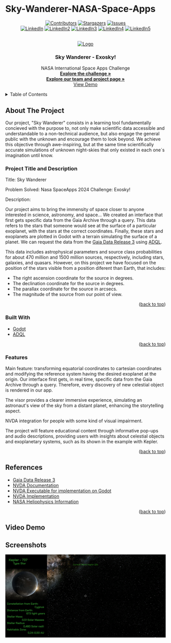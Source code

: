 # Sky-Wanderer-NASA-Space-Apps
<div align="center">
<a name="readme-top"></a>

[![Contributors][contributors-shield]][contributors-url]
[![Stargazers][stars-shield]][stars-url]
[![Issues][issues-shield]][issues-url]
<br />
[![LinkedIn][linkedin-shield]][linkedin-url1]
[![LinkedIn2][linkedin-shield]][linkedin-url2]
[![LinkedIn3][linkedin-shield]][linkedin-url3]
[![LinkedIn4][linkedin-shield]][linkedin-url4]
[![LinkedIn5][linkedin-shield]][linkedin-url5]



<!-- PROJECT LOGO -->
<br />
<div align="center">
  <a href="https://github.com/asanzra/Sky-Wanderer-NASA-Space-Apps">
    <img src="https://www.telemadrid.es/2024/06/04/noticias/madrid/_2676042494_45798373_1300x731.jpg" alt="Logo" width="729" height="411.1875">
  </a>
</div>

<h3 align="center">Sky Wanderer - Exosky!</h3>

  <p align="center">
    NASA International Space Apps Challenge
    <br />
    <a href="https://www.spaceappschallenge.org/nasa-space-apps-2024/challenges/exosky/"><strong>Explore the challenge »</strong></a>
    <br />
    <a href="https://www.spaceappschallenge.org/nasa-space-apps-2024/find-a-team/explorers-of-the-sky/"><strong>Explore our team and project page »</strong></a>
    <br />
    <a href="https://github.com/user-attachments/assets/49a90214-1aa5-4647-beba-91c0dab4ede1">View Demo</a> <!-- UPDATE URL OF DEMO!!!!-->
    <!-- ·
    <a href="https://github.com/asanzra/Sky-Wanderer-NASA-Space-Apps/issues">Report Bug/Request Feature</a> -->
  </p>
</div>





<!-- TABLE OF CONTENTS -->
<details>
  <summary>Table of Contents</summary>
  <ol>
    <li>
      <a href="#about-the-project">About The Project</a>
      <ul>
        <li><a href="#project-title-and-description">Project Title and Description</a></li>
        <li><a href="#built-with">Built With</a></li>
        <li><a href="#Features">Features</a></li>
        <li><a href="#Usage">Usage</a></li>
      </ul>
    </li>
    <li>
        <a href="#Installation Instructions">Installation Instructions</a>
    </li>
    <li><a href="#references">References</a></li>
    <li><a href="#contact">Contact</a></li>
  </ol>
</details>

<!-- ABOUT THE PROJECT -->
## About The Project

Our project, "Sky Wanderer" consists in a learning tool fundamentally concieved with the purpose to, not only make scientific data accessible and understandable to a non-technical audience, but also engage the general public with the unknown and encourage them to look beyond. We achieve this objective through awe-inspiring, but at the same time scientifically accurate simulations of unknown night-skies that only existed in each one´s imagination until know. 

### Project Title and Description

Title: Sky Wanderer

Problem Solved: Nasa SpaceApps 2024 Challenge: Exosky!

Description: 

Our project aims to bring the immensity of space closer to anyone interested in science, astronomy, and space...
We created an interface that first gets specific data from the Gaia Archive through a query. This data refers to the stars that someone would see at the surface of a particular exoplanet, with the stars at the correct coordinates.  Finally, these stars and exoplanets are plotted in Godot with a terrain simulating the surface of a planet. We can request the data from the [Gaia Data Release 3](https://www.cosmos.esa.int/web/gaia/data-release-3) using [ADQL](https://www.ivoa.net/documents/ADQL/20230418/PR-ADQL-2.1-20230418.html#tth_sEc4.6.1). 

This data includes astrophysical parameters and source class probabilities for about 470 million and 1500 million sources, respectively, including stars, galaxies, and quasars. However, on this project we have focused on the position of the stars visible from a position diferent than Earth, that includes:
- The right ascension coordinate for the source in degrees.
- The declination coordinate for the source in degrees.
- The parallax coordinate for the source in arcsecs.
- The magnitude of the source from our point of view. 

<p align="right">(<a href="#readme-top">back to top</a>)</p>

### Built With

* [Godot](https://www.tensorflow.org/)
* [ADQL](https://www.ivoa.net/documents/ADQL/20230418/PR-ADQL-2.1-20230418.html#tth_sEc4.6.1)

<p align="right">(<a href="#readme-top">back to top</a>)</p>

### Features

Main feature: transforming equatorial coordinates to cartesian coordinates and modifying the reference system having the desired exoplanet at the origin. Our interface first gets, in real time, specific data from the Gaia Archive through a query. Therefore, every discovery of new celestial object is rendered in our app. 

The visor provides a clearer immersive experience, simulating an astronaut's view of the sky from a distant planet, enhancing the storytelling aspect. 

NVDA integration for people with some kind of visual impairment. 

The project will feature educational content through informative pop-ups and audio descriptions, providing users with insights about celestial objects and exoplanetary systems, such as its shown in the example with Kepler. 

<p align="right">(<a href="#readme-top">back to top</a>)</p>

## References

* [Gaia Data Release 3](https://www.cosmos.esa.int/web/gaia/data-release-3)
* [NVDA Documentation](https://scikit-learn.org/)
* [NVDA Executable for implementation on Godot](https://numpy.org/)
* [NVDA Implementation](https://pandas.pydata.org/)
* [NASA Heliophysics Information](https://matplotlib.org/)

<p align="right">(<a href="#readme-top">back to top</a>)</p>



## Video Demo

<!-- https://github.com/user-attachments/assets/49a90214-1aa5-4647-beba-91c0dab4ede1 -->

## Screenshots

![Alt Text](https://github.com/asanzra/Sky-Wanderer-NASA-Space-Apps/blob/main/Captura_info.png)




<!-- MARKDOWN LINKS & IMAGES -->
<!-- https://www.markdownguide.org/basic-syntax/#reference-style-links -->

[contributors-shield]: https://img.shields.io/github/contributors/asanzra/Sky-Wanderer-NASA-Space-Apps.svg?style=for-the-badge
[contributors-url]: https://github.com/asanzra/Sky-Wanderer-NASA-Space-Apps/graphs/contributors
[stars-shield]: https://img.shields.io/github/stars/asanzra/Sky-Wanderer-NASA-Space-Apps.svg?style=for-the-badge
[stars-url]: https://github.com/asanzra/asanzra/Sky-Wanderer-NASA-Space-Apps/stargazers
[issues-shield]: https://img.shields.io/github/issues/asanzra/Sky-Wanderer-NASA-Space-Apps.svg?style=for-the-badge
[issues-url]: https://github.com/asanzra/Sky-Wanderer-NASA-Space-Apps/issues
[license-shield]: https://img.shields.io/github/license/asanzra/Sky-Wanderer-NASA-Space-Apps.svg?style=for-the-badge
[license-url]: https://github.com/asanzra/Sky-Wanderer-NASA-Space-Apps/blob/master/LICENSE.txt
[linkedin-shield]: https://img.shields.io/badge/-LinkedIn-black.svg?style=for-the-badge&logo=linkedin&colorB=555
[linkedin-url1]: https://www.linkedin.com/in/alejandro-sanz-ramirez-3b631a201/
[linkedin-url2]: https://www.linkedin.com/in/tristan-ortiz-roset-ba2762221/
[linkedin-url3]: https://www.linkedin.com/in/claudia-ortiz-roset
[linkedin-url4]: https://www.linkedin.com/in/claudia-garc%C3%ADa-talavera-060289215
[linkedin-url5]: https://www.linkedin.com/in/jorge-jimenez-cabrera/
